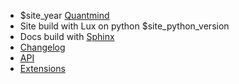 <ul class="fa-ul text-left">
    <li><i class="fa-li fa fa-copyright"></i>$site_year <a href="http://quantmind.com">Quantmind</a></li>
    <li>Site build with Lux on python $site_python_version</li>
    <li>Docs build with <a href="http://sphinx-doc.org/" target="_blank">Sphinx</a></li>
    <li><a href="$site_url/docs/changelog">Changelog</a></li>
    <li><a href="$site_url/docs/api/">API</a></li>
    <li><a href="$site_url/docs/EXTENSIONS/">Extensions</a></li>
</ul>